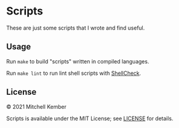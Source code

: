# Scripts

These are just some scripts that I wrote and find useful.

## Usage

Run `make` to build "scripts" written in compiled languages.

Run `make lint` to run lint shell scripts with [ShellCheck][].

## License

© 2021 Mitchell Kember

Scripts is available under the MIT License; see [LICENSE](LICENSE.md) for details.

[ShellCheck]: https://www.shellcheck.net
